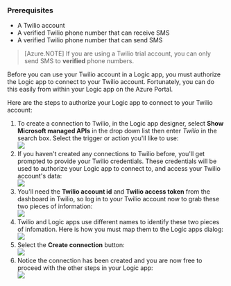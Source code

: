 ### Prerequisites
- A Twilio account
- A verified Twilio phone number that can receive SMS
- A verified Twilio phone number that can send SMS

>[Azure.NOTE] If you are using a Twilio trial account, you can only send SMS to **verified** phone numbers.  

Before you can use your Twilio account in a Logic app, you must authorize the Logic app to connect to your Twilio account. Fortunately, you can do this easily from within your Logic app on the Azure Portal. 

Here are the steps to authorize your Logic app to connect to your Twilio account:

1. To create a connection to Twilio, in the Logic app designer, select **Show Microsoft managed APIs** in the drop down list then enter *Twilio* in the search box. Select the trigger or action you'll like to use:  
  ![](./media/connectors-create-api-twilio/twilio-0.png)
2. If you haven't created any connections to Twilio before, you'll get prompted to provide your Twilio credentials. These credentials will be used to authorize your Logic app to connect to, and access your Twilio account's data:  
  ![](./media/connectors-create-api-twilio/twilio-1.png)  
3. You'll need the **Twilio account id** and **Twilio access token**  from the dashboard in Twilio, so log in to your Twilio account now to grab these two pieces of information:  
  ![](./media/connectors-create-api-twilio/twilio-2.png)  
4. Twilio and Logic apps use different names to identify these two pieces of infomation. Here is how you must map them to the Logic apps dialog: 
  ![](./media/connectors-create-api-twilio/twilio-3.png)  
5. Select the **Create connection** button:  
  ![](./media/connectors-create-api-twilio/twilio-4.png)
6. Notice the connection has been created and you are now free to proceed with the other steps in your Logic app:  
  ![](./media/connectors-create-api-twilio/twilio-5.png)